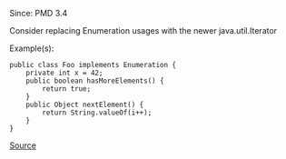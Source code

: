 Since: PMD 3.4

Consider replacing Enumeration usages with the newer java.util.Iterator

Example(s):
```
public class Foo implements Enumeration {
    private int x = 42;
    public boolean hasMoreElements() {
        return true;
    }
    public Object nextElement() {
        return String.valueOf(i++);
    }
}
```

[Source](https://pmd.github.io/pmd-5.6.1/pmd-java/rules/java/migrating.html#ReplaceEnumerationWithIterator)
